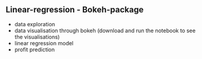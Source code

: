 ## Linear-regression - Bokeh-package

* data exploration
* data visualisation through bokeh (download and run the notebook to see the visualisations)
* linear regression model
* profit prediction
